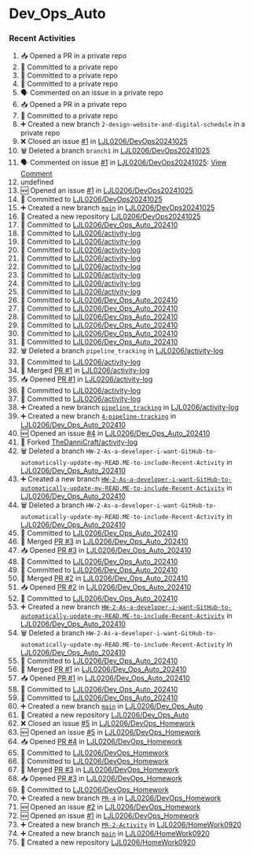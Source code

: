 # Dev_Ops_Auto

### Recent Activities
<!--START_SECTION:activity-->
1. 📥 Opened a PR in a private repo
2. 📝 Committed to a private repo
3. 📝 Committed to a private repo
4. 📝 Committed to a private repo
5. 🗣 Commented on an issue in a private repo
6. 📥 Opened a PR in a private repo
7. 📝 Committed to a private repo
8. ➕ Created a new branch `2-design-website-and-digital-schedule` in a private repo
9. ❌ Closed an issue [#1](https://github.com/LJL0206/DevOps20241025/issues/1) in [LJL0206/DevOps20241025](https://github.com/LJL0206/DevOps20241025)
10. 🗑️ Deleted a branch `branch1` in [LJL0206/DevOps20241025](https://github.com/LJL0206/DevOps20241025)
11. 🗣 Commented on issue [#1](https://github.com/LJL0206/DevOps20241025/issues/1) in [LJL0206/DevOps20241025](https://github.com/LJL0206/DevOps20241025): [View Comment](https://github.com/LJL0206/DevOps20241025/issues/1#issuecomment-2436764449)
12. undefined
13. 🆕 Opened an issue [#1](https://github.com/LJL0206/DevOps20241025/issues/1) in [LJL0206/DevOps20241025](https://github.com/LJL0206/DevOps20241025)
14. 📝 Committed to [LJL0206/DevOps20241025](https://github.com/LJL0206/DevOps20241025/commit/5fdd3d957c3b44cc2945d6a01cc9cac6f0ef0982)
15. ➕ Created a new branch [`main`](https://github.com/LJL0206/DevOps20241025/tree/main) in [LJL0206/DevOps20241025](https://github.com/LJL0206/DevOps20241025)
16. 🎉 Created a new repository [LJL0206/DevOps20241025](https://github.com/LJL0206/DevOps20241025)
17. 📝 Committed to [LJL0206/Dev_Ops_Auto_202410](https://github.com/LJL0206/Dev_Ops_Auto_202410/commit/b28aade4d809268d8e2ba39385863b4ab53371fd)
18. 📝 Committed to [LJL0206/activity-log](https://github.com/LJL0206/activity-log/commit/0ac569d3e0ee72590e74e483fca9788244ddb9f3)
19. 📝 Committed to [LJL0206/activity-log](https://github.com/LJL0206/activity-log/commit/ceecdc867149015fda3dca8dfe5c6627b2e6da9b)
20. 📝 Committed to [LJL0206/activity-log](https://github.com/LJL0206/activity-log/commit/8854e8146bd56b24147d775eb8d029ebb773f30b)
21. 📝 Committed to [LJL0206/activity-log](https://github.com/LJL0206/activity-log/commit/103d10fc84120ed8ce2f3e9ea5ec59cd6b8e6b90)
22. 📝 Committed to [LJL0206/activity-log](https://github.com/LJL0206/activity-log/commit/2603969b4cf0355d044212cf0501934881b79c7d)
23. 📝 Committed to [LJL0206/activity-log](https://github.com/LJL0206/activity-log/commit/d9fb668d0ef69b976174b03d3989773820e0e8a5)
24. 📝 Committed to [LJL0206/activity-log](https://github.com/LJL0206/activity-log/commit/140820faabfdbbcc9918df7b54b841ebddc33a40)
25. 📝 Committed to [LJL0206/activity-log](https://github.com/LJL0206/activity-log/commit/6cf66b82320b61cf24b5f980a6c012ef19dbf49c)
26. 📝 Committed to [LJL0206/Dev_Ops_Auto_202410](https://github.com/LJL0206/Dev_Ops_Auto_202410/commit/b31c6b396ffcda8536be7a6ef53de2dd8c92be39)
27. 📝 Committed to [LJL0206/Dev_Ops_Auto_202410](https://github.com/LJL0206/Dev_Ops_Auto_202410/commit/b173d735b0011edb28261f855994ae080431c4ed)
28. 📝 Committed to [LJL0206/Dev_Ops_Auto_202410](https://github.com/LJL0206/Dev_Ops_Auto_202410/commit/f13d61545e859b9c7331ef038c5d325b37eef8f1)
29. 📝 Committed to [LJL0206/Dev_Ops_Auto_202410](https://github.com/LJL0206/Dev_Ops_Auto_202410/commit/9b6a4f05235bb04fa58058b91cc679a8629b2b27)
30. 📝 Committed to [LJL0206/Dev_Ops_Auto_202410](https://github.com/LJL0206/Dev_Ops_Auto_202410/commit/13c1bd0ceb922fdc28b69c2b5b0981ceaea60c96)
31. 📝 Committed to [LJL0206/Dev_Ops_Auto_202410](https://github.com/LJL0206/Dev_Ops_Auto_202410/commit/8d44afeb3573d0657353dbb7434dd7998b134c3a)
32. 🗑️ Deleted a branch `pipeline_tracking` in [LJL0206/activity-log](https://github.com/LJL0206/activity-log)
33. 📝 Committed to [LJL0206/activity-log](https://github.com/LJL0206/activity-log/commit/a126c73bb00e1fa5a7be7ee69b0b864460c162cb)
34. 🔀 Merged [PR #1](https://github.com/LJL0206/activity-log/pull/1) in [LJL0206/activity-log](https://github.com/LJL0206/activity-log)
35. 📥 Opened [PR #1](https://github.com/LJL0206/activity-log/pull/1) in [LJL0206/activity-log](https://github.com/LJL0206/activity-log)
36. 📝 Committed to [LJL0206/activity-log](https://github.com/LJL0206/activity-log/commit/698a7bf7585e9ed14e4601162966dde0ed26d6ae)
37. 📝 Committed to [LJL0206/activity-log](https://github.com/LJL0206/activity-log/commit/a126c73bb00e1fa5a7be7ee69b0b864460c162cb)
38. ➕ Created a new branch [`pipeline_tracking`](https://github.com/LJL0206/activity-log/tree/pipeline_tracking) in [LJL0206/activity-log](https://github.com/LJL0206/activity-log)
39. ➕ Created a new branch [`4-pipeline-tracking`](https://github.com/LJL0206/Dev_Ops_Auto_202410/tree/4-pipeline-tracking) in [LJL0206/Dev_Ops_Auto_202410](https://github.com/LJL0206/Dev_Ops_Auto_202410)
40. 🆕 Opened an issue [#4](https://github.com/LJL0206/Dev_Ops_Auto_202410/issues/4) in [LJL0206/Dev_Ops_Auto_202410](https://github.com/LJL0206/Dev_Ops_Auto_202410)
41. 🍴 Forked [TheDanniCraft/activity-log](https://github.com/TheDanniCraft/activity-log)
42. 🗑️ Deleted a branch `HW-2-As-a-developer-i-want-GitHub-to-automatically-update-my-READ.ME-to-include-Recent-Activity` in [LJL0206/Dev_Ops_Auto_202410](https://github.com/LJL0206/Dev_Ops_Auto_202410)
43. ➕ Created a new branch [`HW-2-As-a-developer-i-want-GitHub-to-automatically-update-my-READ.ME-to-include-Recent-Activity`](https://github.com/LJL0206/Dev_Ops_Auto_202410/tree/HW-2-As-a-developer-i-want-GitHub-to-automatically-update-my-READ.ME-to-include-Recent-Activity) in [LJL0206/Dev_Ops_Auto_202410](https://github.com/LJL0206/Dev_Ops_Auto_202410)
44. 🗑️ Deleted a branch `HW-2-As-a-developer-i-want-GitHub-to-automatically-update-my-READ.ME-to-include-Recent-Activity` in [LJL0206/Dev_Ops_Auto_202410](https://github.com/LJL0206/Dev_Ops_Auto_202410)
45. 📝 Committed to [LJL0206/Dev_Ops_Auto_202410](https://github.com/LJL0206/Dev_Ops_Auto_202410/commit/8292bd564fbe828cbb686728f10a2bc0db5e979b)
46. 🔀 Merged [PR #3](https://github.com/LJL0206/Dev_Ops_Auto_202410/pull/3) in [LJL0206/Dev_Ops_Auto_202410](https://github.com/LJL0206/Dev_Ops_Auto_202410)
47. 📥 Opened [PR #3](https://github.com/LJL0206/Dev_Ops_Auto_202410/pull/3) in [LJL0206/Dev_Ops_Auto_202410](https://github.com/LJL0206/Dev_Ops_Auto_202410)
48. 📝 Committed to [LJL0206/Dev_Ops_Auto_202410](https://github.com/LJL0206/Dev_Ops_Auto_202410/commit/8292bd564fbe828cbb686728f10a2bc0db5e979b)
49. 📝 Committed to [LJL0206/Dev_Ops_Auto_202410](https://github.com/LJL0206/Dev_Ops_Auto_202410/commit/24dec949f607db8d846eb1e930fa7e8f32e3a232)
50. 🔀 Merged [PR #2](https://github.com/LJL0206/Dev_Ops_Auto_202410/pull/2) in [LJL0206/Dev_Ops_Auto_202410](https://github.com/LJL0206/Dev_Ops_Auto_202410)
51. 📥 Opened [PR #2](https://github.com/LJL0206/Dev_Ops_Auto_202410/pull/2) in [LJL0206/Dev_Ops_Auto_202410](https://github.com/LJL0206/Dev_Ops_Auto_202410)
52. 📝 Committed to [LJL0206/Dev_Ops_Auto_202410](https://github.com/LJL0206/Dev_Ops_Auto_202410/commit/24dec949f607db8d846eb1e930fa7e8f32e3a232)
53. ➕ Created a new branch [`HW-2-As-a-developer-i-want-GitHub-to-automatically-update-my-READ.ME-to-include-Recent-Activity`](https://github.com/LJL0206/Dev_Ops_Auto_202410/tree/HW-2-As-a-developer-i-want-GitHub-to-automatically-update-my-READ.ME-to-include-Recent-Activity) in [LJL0206/Dev_Ops_Auto_202410](https://github.com/LJL0206/Dev_Ops_Auto_202410)
54. 🗑️ Deleted a branch `HW-2-As-a-developer-i-want-GitHub-to-automatically-update-my-READ.ME-to-include-Recent-Activity` in [LJL0206/Dev_Ops_Auto_202410](https://github.com/LJL0206/Dev_Ops_Auto_202410)
55. 📝 Committed to [LJL0206/Dev_Ops_Auto_202410](https://github.com/LJL0206/Dev_Ops_Auto_202410/commit/cf93f43958d591f0c8c418e303055bad308c1640)
56. 🔀 Merged [PR #1](https://github.com/LJL0206/Dev_Ops_Auto_202410/pull/1) in [LJL0206/Dev_Ops_Auto_202410](https://github.com/LJL0206/Dev_Ops_Auto_202410)
57. 📥 Opened [PR #1](https://github.com/LJL0206/Dev_Ops_Auto_202410/pull/1) in [LJL0206/Dev_Ops_Auto_202410](https://github.com/LJL0206/Dev_Ops_Auto_202410)
58. 📝 Committed to [LJL0206/Dev_Ops_Auto_202410](https://github.com/LJL0206/Dev_Ops_Auto_202410/commit/f7adf4001aa3204a7309dab1a591856a6b2690c6)
59. 📝 Committed to [LJL0206/Dev_Ops_Auto_202410](https://github.com/LJL0206/Dev_Ops_Auto_202410/commit/cf93f43958d591f0c8c418e303055bad308c1640)
60. ➕ Created a new branch [`main`](https://github.com/LJL0206/Dev_Ops_Auto/tree/main) in [LJL0206/Dev_Ops_Auto](https://github.com/LJL0206/Dev_Ops_Auto)
61. 🎉 Created a new repository [LJL0206/Dev_Ops_Auto](https://github.com/LJL0206/Dev_Ops_Auto)
62. ❌ Closed an issue [#5](https://github.com/LJL0206/DevOps_Homework/issues/5) in [LJL0206/DevOps_Homework](https://github.com/LJL0206/DevOps_Homework)
63. 🆕 Opened an issue [#5](https://github.com/LJL0206/DevOps_Homework/issues/5) in [LJL0206/DevOps_Homework](https://github.com/LJL0206/DevOps_Homework)
64. 📥 Opened [PR #4](https://github.com/LJL0206/DevOps_Homework/pull/4) in [LJL0206/DevOps_Homework](https://github.com/LJL0206/DevOps_Homework)
65. 📝 Committed to [LJL0206/DevOps_Homework](https://github.com/LJL0206/DevOps_Homework/commit/bafd14ff0fa43cba000627a4b827f7da0f0274ff)
66. 📝 Committed to [LJL0206/DevOps_Homework](https://github.com/LJL0206/DevOps_Homework/commit/48bdb11308b5a07c8e3c479e6d46bb7c71931ac3)
67. 🔀 Merged [PR #3](https://github.com/LJL0206/DevOps_Homework/pull/3) in [LJL0206/DevOps_Homework](https://github.com/LJL0206/DevOps_Homework)
68. 📥 Opened [PR #3](https://github.com/LJL0206/DevOps_Homework/pull/3) in [LJL0206/DevOps_Homework](https://github.com/LJL0206/DevOps_Homework)
69. 📝 Committed to [LJL0206/DevOps_Homework](https://github.com/LJL0206/DevOps_Homework/commit/48bdb11308b5a07c8e3c479e6d46bb7c71931ac3)
70. ➕ Created a new branch [`PR-4`](https://github.com/LJL0206/DevOps_Homework/tree/PR-4) in [LJL0206/DevOps_Homework](https://github.com/LJL0206/DevOps_Homework)
71. 🆕 Opened an issue [#2](https://github.com/LJL0206/DevOps_Homework/issues/2) in [LJL0206/DevOps_Homework](https://github.com/LJL0206/DevOps_Homework)
72. 🆕 Opened an issue [#1](https://github.com/LJL0206/DevOps_Homework/issues/1) in [LJL0206/DevOps_Homework](https://github.com/LJL0206/DevOps_Homework)
73. ➕ Created a new branch [`PR-2-Activity`](https://github.com/LJL0206/HomeWork0920/tree/PR-2-Activity) in [LJL0206/HomeWork0920](https://github.com/LJL0206/HomeWork0920)
74. ➕ Created a new branch [`main`](https://github.com/LJL0206/HomeWork0920/tree/main) in [LJL0206/HomeWork0920](https://github.com/LJL0206/HomeWork0920)
75. 🎉 Created a new repository [LJL0206/HomeWork0920](https://github.com/LJL0206/HomeWork0920)
<!--END_SECTION:activity-->
